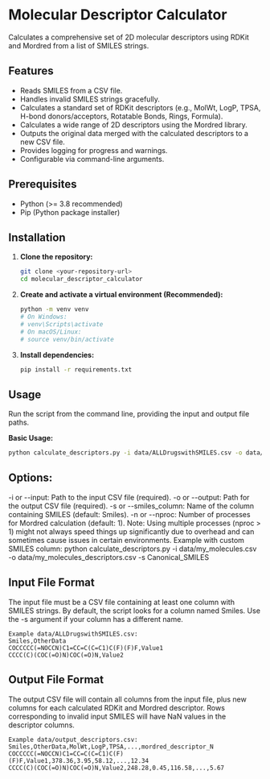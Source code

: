 # Molecular Descriptor Calculator

Calculates a comprehensive set of 2D molecular descriptors using RDKit and Mordred from a list of SMILES strings.

## Features

*   Reads SMILES from a CSV file.
*   Handles invalid SMILES strings gracefully.
*   Calculates a standard set of RDKit descriptors (e.g., MolWt, LogP, TPSA, H-bond donors/acceptors, Rotatable Bonds, Rings, Formula).
*   Calculates a wide range of 2D descriptors using the Mordred library.
*   Outputs the original data merged with the calculated descriptors to a new CSV file.
*   Provides logging for progress and warnings.
*   Configurable via command-line arguments.

## Prerequisites

*   Python (>= 3.8 recommended)
*   Pip (Python package installer)

## Installation

1.  **Clone the repository:**
    ```bash
    git clone <your-repository-url>
    cd molecular_descriptor_calculator
    ```

2.  **Create and activate a virtual environment (Recommended):**
    ```bash
    python -m venv venv
    # On Windows:
    # venv\Scripts\activate
    # On macOS/Linux:
    # source venv/bin/activate
    ```

3.  **Install dependencies:**
    ```bash
    pip install -r requirements.txt
    ```

## Usage

Run the script from the command line, providing the input and output file paths.

**Basic Usage:**

```bash
python calculate_descriptors.py -i data/ALLDrugswithSMILES.csv -o data/output_descriptors.csv
```
## Options:
-i or --input: Path to the input CSV file (required).
-o or --output: Path for the output CSV file (required).
-s or --smiles_column: Name of the column containing SMILES (default: Smiles).
-n or --nproc: Number of processes for Mordred calculation (default: 1). Note: Using multiple processes (nproc > 1) might not always speed things up significantly due to overhead and can sometimes cause issues in certain environments.
Example with custom SMILES column:
python calculate_descriptors.py -i data/my_molecules.csv -o data/my_molecules_descriptors.csv -s Canonical_SMILES

## Input File Format
The input file must be a CSV file containing at least one column with SMILES strings. By default, the script looks for a column named Smiles. Use the -s argument if your column has a different name.
```
Example data/ALLDrugswithSMILES.csv:
Smiles,OtherData
COCCCCC(=NOCCN)C1=CC=C(C=C1)C(F)(F)F,Value1
CCCC(C)(COC(=O)N)COC(=O)N,Value2
```
## Output File Format
The output CSV file will contain all columns from the input file, plus new columns for each calculated RDKit and Mordred descriptor. Rows corresponding to invalid input SMILES will have NaN values in the descriptor columns.
```
Example data/output_descriptors.csv:
Smiles,OtherData,MolWt,LogP,TPSA,...,mordred_descriptor_N
COCCCCC(=NOCCN)C1=CC=C(C=C1)C(F)(F)F,Value1,378.36,3.95,58.12,...,12.34
CCCC(C)(COC(=O)N)COC(=O)N,Value2,248.28,0.45,116.58,...,5.67
```` 
